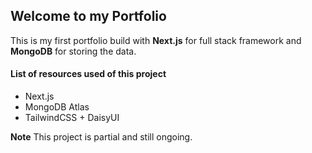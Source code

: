 ## Welcome to my Portfolio

This is my first portfolio build with **Next.js** for full stack framework and **MongoDB** for storing the data.

#### List of resources used of this project
- Next.js
- MongoDB Atlas
- TailwindCSS + DaisyUI

**Note**
This project is partial and still ongoing.